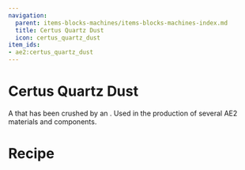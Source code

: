 ```yaml
---
navigation:
  parent: items-blocks-machines/items-blocks-machines-index.md
  title: Certus Quartz Dust
  icon: certus_quartz_dust
item_ids:
- ae2:certus_quartz_dust
---
```


# Certus Quartz Dust

<ItemImage id="certus_quartz_dust" scale="4" />

A <ItemLink id="certus_quartz_crystal" /> that has been crushed by an <ItemLink id="inscriber" />. Used in the production of
several AE2 materials and components.

# Recipe

<RecipeFor id="certus_quartz_dust" />
